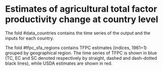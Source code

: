 # Estimates of agricultural total factor productivity change at country level

The fold #data_countries contains the time series of the output and the inputs for each country.

The fold #tfpc_sfa_regions contains TFPC estimates (indices, 1961=1) grouped by geographical region.
The time series of TFPC is shown in blue (TC, EC and SC denoted respectively by straight, dashed and dash-dotted black lines), while USDA estimates are shown in red.

